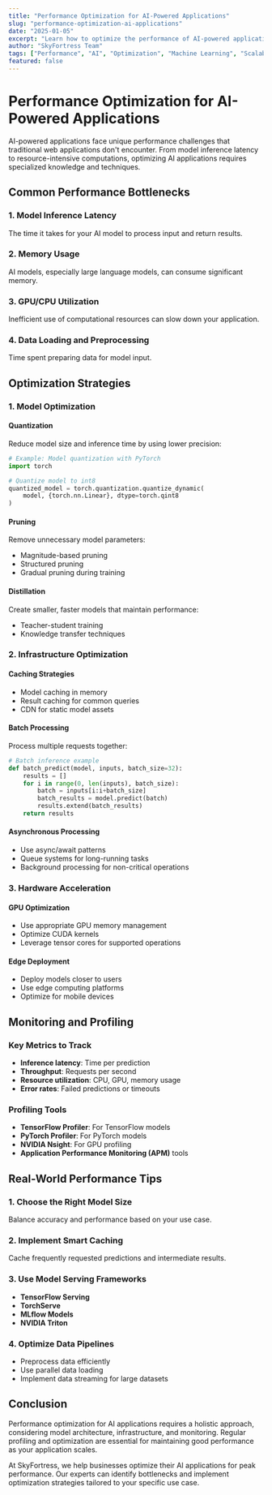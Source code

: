 ```yaml
---
title: "Performance Optimization for AI-Powered Applications"
slug: "performance-optimization-ai-applications"
date: "2025-01-05"
excerpt: "Learn how to optimize the performance of AI-powered applications, from model inference to user experience."
author: "SkyFortress Team"
tags: ["Performance", "AI", "Optimization", "Machine Learning", "Scalability"]
featured: false
---
```


# Performance Optimization for AI-Powered Applications

AI-powered applications face unique performance challenges that traditional web applications don't encounter. From model inference latency to resource-intensive computations, optimizing AI applications requires specialized knowledge and techniques.

## Common Performance Bottlenecks

### 1. Model Inference Latency
The time it takes for your AI model to process input and return results.

### 2. Memory Usage
AI models, especially large language models, can consume significant memory.

### 3. GPU/CPU Utilization
Inefficient use of computational resources can slow down your application.

### 4. Data Loading and Preprocessing
Time spent preparing data for model input.

## Optimization Strategies

### 1. Model Optimization

#### Quantization
Reduce model size and inference time by using lower precision:

```python
# Example: Model quantization with PyTorch
import torch

# Quantize model to int8
quantized_model = torch.quantization.quantize_dynamic(
    model, {torch.nn.Linear}, dtype=torch.qint8
)
```

#### Pruning
Remove unnecessary model parameters:
- Magnitude-based pruning
- Structured pruning
- Gradual pruning during training

#### Distillation
Create smaller, faster models that maintain performance:
- Teacher-student training
- Knowledge transfer techniques

### 2. Infrastructure Optimization

#### Caching Strategies
- Model caching in memory
- Result caching for common queries
- CDN for static model assets

#### Batch Processing
Process multiple requests together:

```python
# Batch inference example
def batch_predict(model, inputs, batch_size=32):
    results = []
    for i in range(0, len(inputs), batch_size):
        batch = inputs[i:i+batch_size]
        batch_results = model.predict(batch)
        results.extend(batch_results)
    return results
```

#### Asynchronous Processing
- Use async/await patterns
- Queue systems for long-running tasks
- Background processing for non-critical operations

### 3. Hardware Acceleration

#### GPU Optimization
- Use appropriate GPU memory management
- Optimize CUDA kernels
- Leverage tensor cores for supported operations

#### Edge Deployment
- Deploy models closer to users
- Use edge computing platforms
- Optimize for mobile devices

## Monitoring and Profiling

### Key Metrics to Track
- **Inference latency**: Time per prediction
- **Throughput**: Requests per second
- **Resource utilization**: CPU, GPU, memory usage
- **Error rates**: Failed predictions or timeouts

### Profiling Tools
- **TensorFlow Profiler**: For TensorFlow models
- **PyTorch Profiler**: For PyTorch models
- **NVIDIA Nsight**: For GPU profiling
- **Application Performance Monitoring (APM)** tools

## Real-World Performance Tips

### 1. Choose the Right Model Size
Balance accuracy and performance based on your use case.

### 2. Implement Smart Caching
Cache frequently requested predictions and intermediate results.

### 3. Use Model Serving Frameworks
- **TensorFlow Serving**
- **TorchServe**
- **MLflow Models**
- **NVIDIA Triton**

### 4. Optimize Data Pipelines
- Preprocess data efficiently
- Use parallel data loading
- Implement data streaming for large datasets

## Conclusion

Performance optimization for AI applications requires a holistic approach, considering model architecture, infrastructure, and monitoring. Regular profiling and optimization are essential for maintaining good performance as your application scales.

At SkyFortress, we help businesses optimize their AI applications for peak performance. Our experts can identify bottlenecks and implement optimization strategies tailored to your specific use case.
